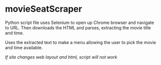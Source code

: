 # movieSeatScraper

Python script file uses Selenium to open up Chrome browser and navigate to URL. Then downloads the HTML and parses, extracting the movie title and time. 

Uses the extracted text to make a menu allowing the user to pick the movie and time available.

*If site changes web layout and html, script will not work*
